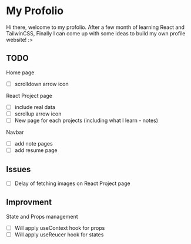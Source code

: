 # My Profolio

Hi there, welcome to my profolio. After a few month of learning React and TailwinCSS, Finally I can come up with some ideas to build my own profile website! :>

## TODO

Home page

- [ ] scrolldown arrow icon

React Project page

- [ ] include real data
- [ ] scrollup arrow icon
- [ ] New page for each projects (including what I learn - notes)

Navbar

- [ ] add note pages
- [ ] add resume page

## Issues

- [ ] Delay of fetching images on React Project page

## Improvment

State and Props management

- [ ] Will apply useContext hook for props
- [ ] Will apply useReucer hook for states
